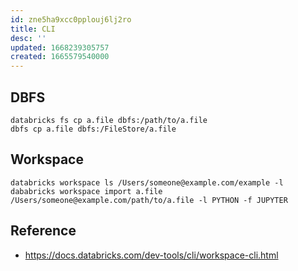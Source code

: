 ```yaml
---
id: zne5ha9xcc0pplouj6lj2ro
title: CLI
desc: ''
updated: 1668239305757
created: 1665579540000
---
```


## DBFS

```
databricks fs cp a.file dbfs:/path/to/a.file
dbfs cp a.file dbfs:/FileStore/a.file
```

## Workspace
```
databricks workspace ls /Users/someone@example.com/example -l
dababricks workspace import a.file /Users/someone@example.com/path/to/a.file -l PYTHON -f JUPYTER
```


## Reference
- https://docs.databricks.com/dev-tools/cli/workspace-cli.html